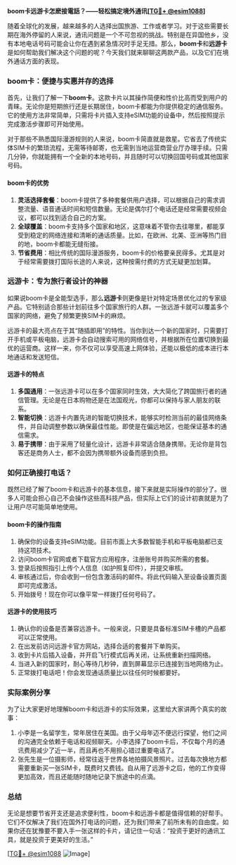**boom卡远游卡怎麽接電話？——轻松搞定境外通讯[[TG💪+ @esim1088](https://t.me/s/esim1088)]**

随着全球化的发展，越来越多的人选择出国旅游、工作或者学习。对于这些需要长期在海外停留的人来说，通讯问题是一个不可忽视的挑战。特别是在异国他乡，没有本地电话号码可能会让你在遇到紧急情况时手足无措。那么，**boom卡**和**远游卡**是如何帮助我们解决这个问题的呢？今天我们就来聊聊这两款产品，以及它们在境外通话方面的表现。

### boom卡：便捷与实惠并存的选择

首先，让我们了解一下**boom卡**。这款卡片以其操作简便和性价比高而受到用户的青睐。无论你是短期旅行还是长期居住，boom卡都能为你提供稳定的通信服务。它的使用方法非常简单，只需将卡片插入支持eSIM功能的设备中，然后按照提示完成激活步骤即可开始使用。

对于那些不熟悉国际漫游规则的人来说，boom卡简直就是救星。它省去了传统实体SIM卡的繁琐流程，无需等待邮寄，也无需到当地运营商营业厅办理手续。只需几分钟，你就能拥有一个全新的本地号码，并且随时可以切换回国号码或其他国家号码。

#### boom卡的优势

1. **灵活选择套餐**：boom卡提供了多种套餐供用户选择，可以根据自己的需求调整流量、语音通话时间和短信数量。无论是偶尔打个电话还是经常需要视频会议，都可以找到适合自己的方案。
2. **全球覆盖**：boom卡支持多个国家和地区，这意味着不管你去往哪里，都能享受到稳定的网络连接和清晰的通话质量。比如，在欧洲、北美、亚洲等热门目的地，boom卡都能无缝衔接。
3. **节省费用**：相比传统的国际漫游服务，boom卡的价格要亲民得多。尤其是对于经常需要拨打国际长途的人来说，这种按需付费的方式无疑更加划算。

### 远游卡：专为旅行者设计的神器

如果说boom卡是全能型选手，那么**远游卡**则更像是针对特定场景优化过的专家级产品。它特别适合那些计划前往多个国家旅行的人群。一张远游卡就可以覆盖多个国家的网络，避免了频繁更换SIM卡的麻烦。

远游卡的最大亮点在于其“随插即用”的特性。当你到达一个新的国家时，只需要打开手机或平板电脑，远游卡会自动搜索可用的网络信号，并根据所在位置切换到最优的运营商。这样一来，你不仅可以享受高速上网体验，还能以极低的成本进行本地通话和发送短信。

#### 远游卡的特点

1. **多国通用**：一张远游卡可以在多个国家同时生效，大大简化了跨国旅行者的通信管理。无论是在日本购物还是在法国观光，你都可以保持与家人朋友的联系。
2. **智能切换**：远游卡内置先进的智能切换技术，能够实时检测当前的最佳网络条件，并自动调整参数以确保最佳性能。即使是在偏远地区，也能保证基本的通信需求。
3. **易于携带**：由于采用了轻量化设计，远游卡非常适合随身携带。无论你是背包客还是商务人士，都不会因为携带额外设备而感到负担。

### 如何正确接打电话？

既然已经了解了boom卡和远游卡的基本信息，接下来就是实际操作的部分了。很多人可能会担心自己不会操作这些高科技产品，但实际上它们的设计初衷就是为了让用户尽可能简单地使用。

#### boom卡的操作指南

1. 确保你的设备支持eSIM功能。目前市面上大多数智能手机和平板电脑都已支持这项技术。
2. 访问boom卡官网或者下载官方应用程序，注册账号并购买所需的套餐。
3. 登录后按照指引上传个人信息（如护照复印件），并提交审核。
4. 审核通过后，你会收到一份包含激活码的邮件。将此代码输入至设备设置页面即可完成激活。
5. 开始拨号！现在你可以像平常一样拨打任何号码了。

#### 远游卡的使用技巧

1. 确认你的设备是否兼容远游卡。一般来说，只要是具备标准SIM卡槽的产品都可以正常使用。
2. 在出发前访问远游卡官方网站，选择合适的套餐并下单购买。
3. 收到卡片后插入设备，并开启飞行模式后再关闭，让系统重新扫描网络。
4. 当进入新的国家时，耐心等待几秒钟，直到屏幕显示已连接到当地网络为止。
5. 正常拨打电话吧！你会发现通话质量比以往任何时候都要好。

### 实际案例分享

为了让大家更好地理解boom卡和远游卡的实际效果，这里给大家讲两个真实的故事：

1. 小李是一名留学生，常年居住在美国。由于父母年迈不便远行探望，他们之间的沟通完全依赖于电话和视频聊天。小李选择了boom卡后，不仅每个月的通讯费用减少了近一半，而且再也不用担心错过重要电话了。
2. 张先生是一位摄影师，经常往返于世界各地拍摄风景照片。过去每次换地方都需要重新买一张SIM卡，既费时又费钱。自从用了远游卡之后，他的工作变得更加高效，而且还能随时随地记录下旅途中的点滴。

### 总结

无论是想要节省开支还是追求便利性，boom卡和远游卡都是值得信赖的好帮手。它们不仅解决了我们在国外打电话的问题，还为我们带来了前所未有的自由度。如果你还在犹豫要不要入手一张这样的卡片，请记住一句话：“投资于更好的通讯工具，就是投资于更美好的生活。”

[[TG💪+ @esim1088](https://t.me/s/esim1088) ![Image](https://i.postimg.cc/4NQfJmqS/Snipaste-2025-05-13-00-14-12.png)]